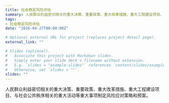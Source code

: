 ```yaml
---
title: 社会稳定风险评估
summary: 人民群众利益密切相关的重大决策、重要政策、重大改革措施、重大工程建设项目、与社会公共秩序相关的重大活动等重大事项制定风险应对策略和预案。
tags:
- 社会稳定风险评估
date: "2016-04-27T00:00:00Z"

# Optional external URL for project (replaces project detail page).
external_link: ""

# Slides (optional).
#   Associate this project with Markdown slides.
#   Simply enter your slide deck's filename without extension.
#   E.g. `slides = "example-slides"` references `content/slides/example-slides.md`.
#   Otherwise, set `slides = ""`.
slides: ""
---
```


人民群众利益密切相关的重大决策、重要政策、重大改革措施、重大工程建设项目、与社会公共秩序相关的重大活动等重大事项制定风险应对策略和预案。
